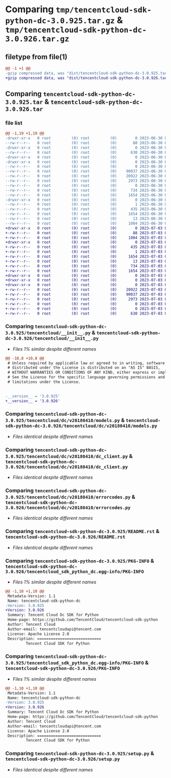 # Comparing `tmp/tencentcloud-sdk-python-dc-3.0.925.tar.gz` & `tmp/tencentcloud-sdk-python-dc-3.0.926.tar.gz`

## filetype from file(1)

```diff
@@ -1 +1 @@
-gzip compressed data, was "dist/tencentcloud-sdk-python-dc-3.0.925.tar", last modified: Fri Jun 30 02:05:43 2023, max compression
+gzip compressed data, was "dist/tencentcloud-sdk-python-dc-3.0.926.tar", last modified: Mon Jul  3 00:24:35 2023, max compression
```

## Comparing `tencentcloud-sdk-python-dc-3.0.925.tar` & `tencentcloud-sdk-python-dc-3.0.926.tar`

### file list

```diff
@@ -1,19 +1,19 @@
-drwxr-xr-x   0 root         (0) root         (0)        0 2023-06-30 02:05:43.000000 tencentcloud-sdk-python-dc-3.0.925/
--rw-r--r--   0 root         (0) root         (0)       88 2023-06-30 02:05:43.000000 tencentcloud-sdk-python-dc-3.0.925/setup.cfg
-drwxr-xr-x   0 root         (0) root         (0)        0 2023-06-30 02:05:43.000000 tencentcloud-sdk-python-dc-3.0.925/tencentcloud/
--rw-r--r--   0 root         (0) root         (0)      630 2023-06-30 02:05:43.000000 tencentcloud-sdk-python-dc-3.0.925/tencentcloud/__init__.py
-drwxr-xr-x   0 root         (0) root         (0)        0 2023-06-30 02:05:43.000000 tencentcloud-sdk-python-dc-3.0.925/tencentcloud/dc/
-drwxr-xr-x   0 root         (0) root         (0)        0 2023-06-30 02:05:43.000000 tencentcloud-sdk-python-dc-3.0.925/tencentcloud/dc/v20180410/
--rw-r--r--   0 root         (0) root         (0)        0 2023-06-30 02:05:43.000000 tencentcloud-sdk-python-dc-3.0.925/tencentcloud/dc/v20180410/__init__.py
--rw-r--r--   0 root         (0) root         (0)    90037 2023-06-30 02:05:43.000000 tencentcloud-sdk-python-dc-3.0.925/tencentcloud/dc/v20180410/models.py
--rw-r--r--   0 root         (0) root         (0)    20922 2023-06-30 02:05:43.000000 tencentcloud-sdk-python-dc-3.0.925/tencentcloud/dc/v20180410/dc_client.py
--rw-r--r--   0 root         (0) root         (0)     2973 2023-06-30 02:05:43.000000 tencentcloud-sdk-python-dc-3.0.925/tencentcloud/dc/v20180410/errorcodes.py
--rw-r--r--   0 root         (0) root         (0)        0 2023-06-30 02:05:43.000000 tencentcloud-sdk-python-dc-3.0.925/tencentcloud/dc/__init__.py
--rw-r--r--   0 root         (0) root         (0)      734 2023-06-30 02:05:43.000000 tencentcloud-sdk-python-dc-3.0.925/README.rst
--rw-r--r--   0 root         (0) root         (0)     1654 2023-06-30 02:05:43.000000 tencentcloud-sdk-python-dc-3.0.925/PKG-INFO
-drwxr-xr-x   0 root         (0) root         (0)        0 2023-06-30 02:05:43.000000 tencentcloud-sdk-python-dc-3.0.925/tencentcloud_sdk_python_dc.egg-info/
--rw-r--r--   0 root         (0) root         (0)        1 2023-06-30 02:05:43.000000 tencentcloud-sdk-python-dc-3.0.925/tencentcloud_sdk_python_dc.egg-info/dependency_links.txt
--rw-r--r--   0 root         (0) root         (0)      435 2023-06-30 02:05:43.000000 tencentcloud-sdk-python-dc-3.0.925/tencentcloud_sdk_python_dc.egg-info/SOURCES.txt
--rw-r--r--   0 root         (0) root         (0)     1654 2023-06-30 02:05:43.000000 tencentcloud-sdk-python-dc-3.0.925/tencentcloud_sdk_python_dc.egg-info/PKG-INFO
--rw-r--r--   0 root         (0) root         (0)       13 2023-06-30 02:05:43.000000 tencentcloud-sdk-python-dc-3.0.925/tencentcloud_sdk_python_dc.egg-info/top_level.txt
--rw-r--r--   0 root         (0) root         (0)     1004 2023-06-30 02:05:43.000000 tencentcloud-sdk-python-dc-3.0.925/setup.py
+drwxr-xr-x   0 root         (0) root         (0)        0 2023-07-03 00:24:35.000000 tencentcloud-sdk-python-dc-3.0.926/
+-rw-r--r--   0 root         (0) root         (0)       88 2023-07-03 00:24:35.000000 tencentcloud-sdk-python-dc-3.0.926/setup.cfg
+-rw-r--r--   0 root         (0) root         (0)     1004 2023-07-03 00:24:35.000000 tencentcloud-sdk-python-dc-3.0.926/setup.py
+drwxr-xr-x   0 root         (0) root         (0)        0 2023-07-03 00:24:35.000000 tencentcloud-sdk-python-dc-3.0.926/tencentcloud_sdk_python_dc.egg-info/
+-rw-r--r--   0 root         (0) root         (0)      435 2023-07-03 00:24:35.000000 tencentcloud-sdk-python-dc-3.0.926/tencentcloud_sdk_python_dc.egg-info/SOURCES.txt
+-rw-r--r--   0 root         (0) root         (0)        1 2023-07-03 00:24:35.000000 tencentcloud-sdk-python-dc-3.0.926/tencentcloud_sdk_python_dc.egg-info/dependency_links.txt
+-rw-r--r--   0 root         (0) root         (0)     1654 2023-07-03 00:24:35.000000 tencentcloud-sdk-python-dc-3.0.926/tencentcloud_sdk_python_dc.egg-info/PKG-INFO
+-rw-r--r--   0 root         (0) root         (0)       13 2023-07-03 00:24:35.000000 tencentcloud-sdk-python-dc-3.0.926/tencentcloud_sdk_python_dc.egg-info/top_level.txt
+-rw-r--r--   0 root         (0) root         (0)      734 2023-07-03 00:24:35.000000 tencentcloud-sdk-python-dc-3.0.926/README.rst
+-rw-r--r--   0 root         (0) root         (0)     1654 2023-07-03 00:24:35.000000 tencentcloud-sdk-python-dc-3.0.926/PKG-INFO
+drwxr-xr-x   0 root         (0) root         (0)        0 2023-07-03 00:24:35.000000 tencentcloud-sdk-python-dc-3.0.926/tencentcloud/
+drwxr-xr-x   0 root         (0) root         (0)        0 2023-07-03 00:24:35.000000 tencentcloud-sdk-python-dc-3.0.926/tencentcloud/dc/
+drwxr-xr-x   0 root         (0) root         (0)        0 2023-07-03 00:24:35.000000 tencentcloud-sdk-python-dc-3.0.926/tencentcloud/dc/v20180410/
+-rw-r--r--   0 root         (0) root         (0)    20922 2023-07-03 00:24:35.000000 tencentcloud-sdk-python-dc-3.0.926/tencentcloud/dc/v20180410/dc_client.py
+-rw-r--r--   0 root         (0) root         (0)    90037 2023-07-03 00:24:35.000000 tencentcloud-sdk-python-dc-3.0.926/tencentcloud/dc/v20180410/models.py
+-rw-r--r--   0 root         (0) root         (0)     2973 2023-07-03 00:24:35.000000 tencentcloud-sdk-python-dc-3.0.926/tencentcloud/dc/v20180410/errorcodes.py
+-rw-r--r--   0 root         (0) root         (0)        0 2023-07-03 00:24:35.000000 tencentcloud-sdk-python-dc-3.0.926/tencentcloud/dc/v20180410/__init__.py
+-rw-r--r--   0 root         (0) root         (0)        0 2023-07-03 00:24:35.000000 tencentcloud-sdk-python-dc-3.0.926/tencentcloud/dc/__init__.py
+-rw-r--r--   0 root         (0) root         (0)      630 2023-07-03 00:24:35.000000 tencentcloud-sdk-python-dc-3.0.926/tencentcloud/__init__.py
```

### Comparing `tencentcloud-sdk-python-dc-3.0.925/tencentcloud/__init__.py` & `tencentcloud-sdk-python-dc-3.0.926/tencentcloud/__init__.py`

 * *Files 1% similar despite different names*

```diff
@@ -10,8 +10,8 @@
 # Unless required by applicable law or agreed to in writing, software
 # distributed under the License is distributed on an "AS IS" BASIS,
 # WITHOUT WARRANTIES OR CONDITIONS OF ANY KIND, either express or implied.
 # See the License for the specific language governing permissions and
 # limitations under the License.
 
 
-__version__ = '3.0.925'
+__version__ = '3.0.926'
```

### Comparing `tencentcloud-sdk-python-dc-3.0.925/tencentcloud/dc/v20180410/models.py` & `tencentcloud-sdk-python-dc-3.0.926/tencentcloud/dc/v20180410/models.py`

 * *Files identical despite different names*

### Comparing `tencentcloud-sdk-python-dc-3.0.925/tencentcloud/dc/v20180410/dc_client.py` & `tencentcloud-sdk-python-dc-3.0.926/tencentcloud/dc/v20180410/dc_client.py`

 * *Files identical despite different names*

### Comparing `tencentcloud-sdk-python-dc-3.0.925/tencentcloud/dc/v20180410/errorcodes.py` & `tencentcloud-sdk-python-dc-3.0.926/tencentcloud/dc/v20180410/errorcodes.py`

 * *Files identical despite different names*

### Comparing `tencentcloud-sdk-python-dc-3.0.925/README.rst` & `tencentcloud-sdk-python-dc-3.0.926/README.rst`

 * *Files identical despite different names*

### Comparing `tencentcloud-sdk-python-dc-3.0.925/PKG-INFO` & `tencentcloud-sdk-python-dc-3.0.926/tencentcloud_sdk_python_dc.egg-info/PKG-INFO`

 * *Files 1% similar despite different names*

```diff
@@ -1,10 +1,10 @@
 Metadata-Version: 1.1
 Name: tencentcloud-sdk-python-dc
-Version: 3.0.925
+Version: 3.0.926
 Summary: Tencent Cloud Dc SDK for Python
 Home-page: https://github.com/TencentCloud/tencentcloud-sdk-python
 Author: Tencent Cloud
 Author-email: tencentcloudapi@tencent.com
 License: Apache License 2.0
 Description: ============================
         Tencent Cloud SDK for Python
```

### Comparing `tencentcloud-sdk-python-dc-3.0.925/tencentcloud_sdk_python_dc.egg-info/PKG-INFO` & `tencentcloud-sdk-python-dc-3.0.926/PKG-INFO`

 * *Files 1% similar despite different names*

```diff
@@ -1,10 +1,10 @@
 Metadata-Version: 1.1
 Name: tencentcloud-sdk-python-dc
-Version: 3.0.925
+Version: 3.0.926
 Summary: Tencent Cloud Dc SDK for Python
 Home-page: https://github.com/TencentCloud/tencentcloud-sdk-python
 Author: Tencent Cloud
 Author-email: tencentcloudapi@tencent.com
 License: Apache License 2.0
 Description: ============================
         Tencent Cloud SDK for Python
```

### Comparing `tencentcloud-sdk-python-dc-3.0.925/setup.py` & `tencentcloud-sdk-python-dc-3.0.926/setup.py`

 * *Files identical despite different names*

